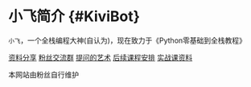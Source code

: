 # 小飞简介 {#KiviBot}



`小飞`，一个全栈编程大神(自认为)，现在致力于《Python零基础到全栈教程》

[资料分享](https://www.aliyundrive.com/s/XFB9gh3KApd)
[粉丝交流群](https://docs.qq.com/doc/DWm9VSVlkUmVsV2Vi)
[提问的艺术](https://docs.qq.com/doc/DWlBzVXF0bGhNc3FM)
[后续课程安排](https://docs.qq.com/doc/DWk9SWmxkeVdSdXRy)
[实战课资料](https://active.clewm.net/FglC1F)

本网站由粉丝自行维护